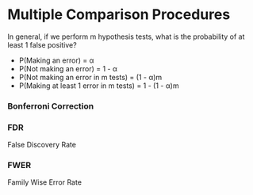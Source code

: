 Multiple Comparison Procedures
====================================
In general, if we perform m hypothesis tests, what is the probability of at least 1 false positive?

- P(Making an error) = α
- P(Not making an error) = 1 - α
- P(Not making an error in m tests) = (1 - α)m
- P(Making at least 1 error in m tests) = 1 - (1 - α)m

### Bonferroni Correction

### FDR
False Discovery Rate

### FWER
Family Wise Error Rate

